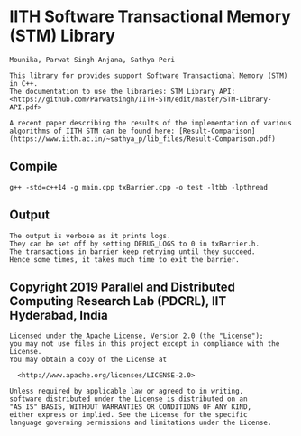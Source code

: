   # IITH Software Transactional Memory (STM) Library
    Mounika, Parwat Singh Anjana, Sathya Peri
    
    This library for provides support Software Transactional Memory (STM) in C++.
    The documentation to use the libraries: STM Library API:<https://github.com/Parwatsingh/IITH-STM/edit/master/STM-Library-API.pdf>

    A recent paper describing the results of the implementation of various 
    algorithms of IITH STM can be found here: [Result-Comparison](https://www.iith.ac.in/~sathya_p/lib_files/Result-Comparison.pdf)

## Compile
    g++ -std=c++14 -g main.cpp txBarrier.cpp -o test -ltbb -lpthread


## Output
    The output is verbose as it prints logs.
    They can be set off by setting DEBUG_LOGS to 0 in txBarrier.h.
    The transactions in barrier keep retrying until they succeed.
    Hence some times, it takes much time to exit the barrier.


## Copyright 2019 Parallel and Distributed Computing Research Lab (PDCRL), IIT Hyderabad, India
    Licensed under the Apache License, Version 2.0 (the "License"); 
    you may not use files in this project except in compliance with the License.
    You may obtain a copy of the License at

      <http://www.apache.org/licenses/LICENSE-2.0>

    Unless required by applicable law or agreed to in writing,
    software distributed under the License is distributed on an 
    "AS IS" BASIS, WITHOUT WARRANTIES OR CONDITIONS OF ANY KIND, 
    either express or implied. See the License for the specific 
    language governing permissions and limitations under the License.
